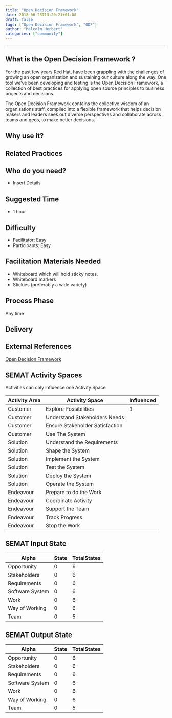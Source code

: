 ```yaml
---
title: "Open Decision Framework"
date: 2018-06-28T13:20:21+01:00
draft: false
tags: ["Open Decision Framework", "ODF"]
author: "Malcolm Herbert"
categories: ["community"]
---
```


---


## What is the Open Decision Framework ?

For the past few years Red Hat, have been grappling with the challenges of growing an open organization and sustaining our culture along the way. One tool we’ve been developing and testing is the Open Decision Framework, a collection of best practices for applying open source principles to business projects and decisions.

The Open Decision Framework contains the collective wisdom of an organisations staff, compiled into a flexible framework that helps decision makers and leaders seek out diverse perspectives and collaborate across teams and geos, to make better decisions.


## Why use  it?


## Related Practices


## Who do you need?

- Insert Details


## Suggested Time

- 1 hour


## Difficulty
- Facilitator: Easy
- Participants: Easy


## Facilitation Materials Needed

- Whiteboard which will hold sticky notes.
- Whiteboard markers
- Stickies (preferably a wide variety)

## Process Phase
Any time

## Delivery

## External References

[Open Decision Framework](https://github.com/red-hat-people-team/open-decision-framework)

## SEMAT Activity Spaces

Activities can only influence one Activity Space

| Activity Area | Activity Space | Influenced |
|---------------|----------------|------------|
|Customer|Explore Possibilities|1|
|Customer|Understand Stakeholders Needs||
|Customer|Ensure Stakeholder Satisfaction||
|Customer|Use The System||
|Solution|Understand the Requirements||
|Solution|Shape the System||
|Solution|Implement the System||
|Solution|Test the System||
|Solution|Deploy the System||
|Solution|Operate the System||
|Endeavour|Prepare to do the Work||
|Endeavour|Coordinate Activity||
|Endeavour|Support the Team||
|Endeavour|Track Progress||
|Endeavour|Stop the Work||


## SEMAT Input State

Alpha | State | TotalStates
---| --- | ---
Opportunity|0|6
Stakeholders|0|6
Requirements|0|6
Software System|0|6
Work|0|6
Way of Working|0|6
Team|0|5


## SEMAT Output State

Alpha | State | TotalStates
---| --- | ---
Opportunity|0|6
Stakeholders|0|6
Requirements|0|6
Software System|0|6
Work|0|6
Way of Working|0|6
Team|0|5
